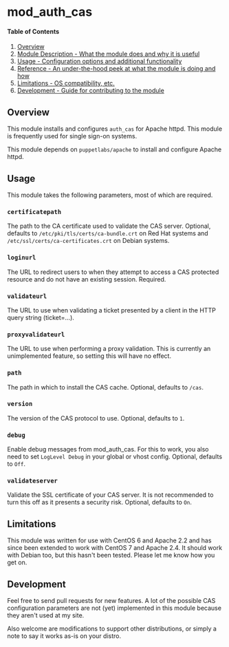 # mod_auth_cas

#### Table of Contents

1. [Overview](#overview)
2. [Module Description - What the module does and why it is useful](#module-description)
3. [Usage - Configuration options and additional functionality](#usage)
4. [Reference - An under-the-hood peek at what the module is doing and how](#reference)
5. [Limitations - OS compatibility, etc.](#limitations)
6. [Development - Guide for contributing to the module](#development)

## Overview

This module installs and configures `auth_cas` for Apache httpd. This module is
frequently used for single sign-on systems.

This module depends on `puppetlabs/apache` to install and configure Apache httpd.

## Usage

This module takes the following parameters, most of which are required.

### `certificatepath`

The path to the CA certificate used to validate the CAS server. Optional, defaults
to `/etc/pki/tls/certs/ca-bundle.crt` on Red Hat systems and `/etc/ssl/certs/ca-certificates.crt`
on Debian systems.

### `loginurl`

The URL to redirect users to when they attempt to access a CAS
protected resource and do not have an existing session. Required.

### `validateurl`

The URL to use when validating a ticket presented by a client in
the HTTP query string (ticket=...).

### `proxyvalidateurl`

The URL to use when performing a proxy validation. This is currently
an unimplemented feature, so setting this will have no effect.

### `path`

The path in which to install the CAS cache. Optional, defaults to `/cas`.

### `version`

The version of the CAS protocol to use. Optional, defaults to `1`.

### `debug`

Enable debug messages from mod_auth_cas. For this to work, you also need
to set `LogLevel Debug` in your global or vhost config. Optional,
defaults to `Off`.

### `validateserver`

Validate the SSL certificate of your CAS server. It is not recommended
to turn this off as it presents a security risk. Optional, defaults to `On`.

## Limitations

This module was written for use with CentOS 6 and Apache 2.2 and has since
been extended to work with CentOS 7 and Apache 2.4. It should work with
Debian too, but this hasn't been tested. Please let me know how you get on.

## Development

Feel free to send pull requests for new features. A lot of the possible CAS
configuration parameters are not (yet) implemented in this module because
they aren't used at my site.

Also welcome are modifications to support other distributions, or simply
a note to say it works as-is on your distro.
